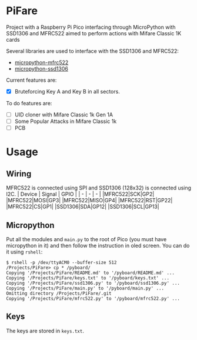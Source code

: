 # PiFare
Project with a Raspberry Pi Pico interfacing through MicroPython with SSD1306 and MFRC522 aimed to perform actions with Mifare Classic 1K cards

Several libraries are used to interface with the SSD1306 and MFRC522:
- [micropython-mfrc522](https://github.com/danjperron/micropython-mfrc522)
- [micropython-ssd1306](https://github.com/stlehmann/micropython-ssd1306)

Current features are:
- [X] Bruteforcing Key A and Key B in all sectors.

To do features are:
- [ ] UID cloner with Mifare Classic 1k Gen 1A
- [ ] Some Popular Attacks in Mifare Classic 1k
- [ ] PCB

# Usage
## Wiring
MFRC522 is connected using SPI and SSD1306 (128x32) is connected using I2C.
| Device | Signal | GPIO |
| - | - | - |
|MFRC522|SCK|GP2|
|MFRC522|MOSI|GP3|
|MFRC522|MISO|GP4|
|MFRC522|RST|GP22|
|MFRC522|CS|GP1|
|SSD1306|SDA|GP12|
|SSD1306|SCL|GP13|

## Micropython 
Put all the modules and `main.py` to the root of Pico (you must have micropython in it) and then follow the instruction in oled screen. You can do it using `rshell`:
```shell
$ rshell -p /dev/ttyACM0 --buffer-size 512
/Projects/PiFare> cp * /pyboard/
Copying '/Projects/PiFare/README.md' to '/pyboard/README.md' ...
Copying '/Projects/PiFare/keys.txt' to '/pyboard/keys.txt' ...
Copying '/Projects/PiFare/ssd1306.py' to '/pyboard/ssd1306.py' ...
Copying '/Projects/PiFare/main.py' to '/pyboard/main.py' ...
Omitting directory /Projects/PiFare/.git
Copying '/Projects/PiFare/mfrc522.py' to '/pyboard/mfrc522.py' ...
```

## Keys
The keys are stored in `keys.txt`.
